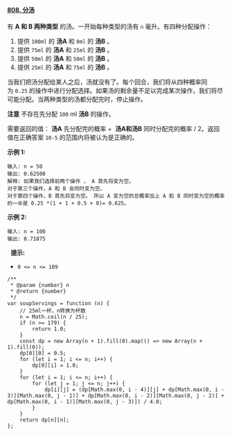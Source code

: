 
#### [808. 分汤](https://leetcode.cn/problems/soup-servings/)

有 **A 和 B 两种类型** 的汤。一开始每种类型的汤有 `n` 毫升。有四种分配操作：

1.  提供 `100ml` 的 **汤A** 和 `0ml` 的 **汤B** 。
1.  提供 `75ml` 的 **汤A** 和 `25ml` 的 **汤B** 。
1.  提供 `50ml` 的 **汤A** 和 `50ml` 的 **汤B** 。
1.  提供 `25ml` 的 **汤A** 和 `75ml` 的 **汤B** 。

当我们把汤分配给某人之后，汤就没有了。每个回合，我们将从四种概率同为 `0.25` 的操作中进行分配选择。如果汤的剩余量不足以完成某次操作，我们将尽可能分配。当两种类型的汤都分配完时，停止操作。

**注意** 不存在先分配 `100` ml **汤B** 的操作。

需要返回的值： **汤A** 先分配完的概率 +  **汤A和汤B** 同时分配完的概率 / 2。返回值在正确答案 `10-5` 的范围内将被认为是正确的。

**示例 1:**

```
输入: n = 50
输出: 0.62500
解释: 如果我们选择前两个操作 ， A 首先将变为空。
对于第三个操作，A 和 B 会同时变为空。
对于第四个操作，B 首先将变为空。 所以 A 变为空的总概率加上 A 和 B 同时变为空的概率的一半是 0.25 *(1 + 1 + 0.5 + 0)= 0.625。
```

**示例 2:**

```
输入: n = 100
输出: 0.71875
```
 
**提示:**

-   `0 <= n <= 109`​​​​​​​

```
/**
 * @param {number} n
 * @return {number}
 */
var soupServings = function (n) {
    // 25ml一杯，n转换为杯数
    n = Math.ceil(n / 25);
    if (n >= 179) {
        return 1.0;
    }
    const dp = new Array(n + 1).fill(0).map(() => new Array(n + 1).fill(0));
    dp[0][0] = 0.5;
    for (let i = 1; i <= n; i++) {
        dp[0][i] = 1.0;
    }
    for (let i = 1; i <= n; i++) {
        for (let j = 1; j <= n; j++) {
            dp[i][j] = (dp[Math.max(0, i - 4)][j] + dp[Math.max(0, i - 3)][Math.max(0, j - 1)] + dp[Math.max(0, i - 2)][Math.max(0, j - 2)] + dp[Math.max(0, i - 1)][Math.max(0, j - 3)]) / 4.0;
        }
    }
    return dp[n][n];
};
```